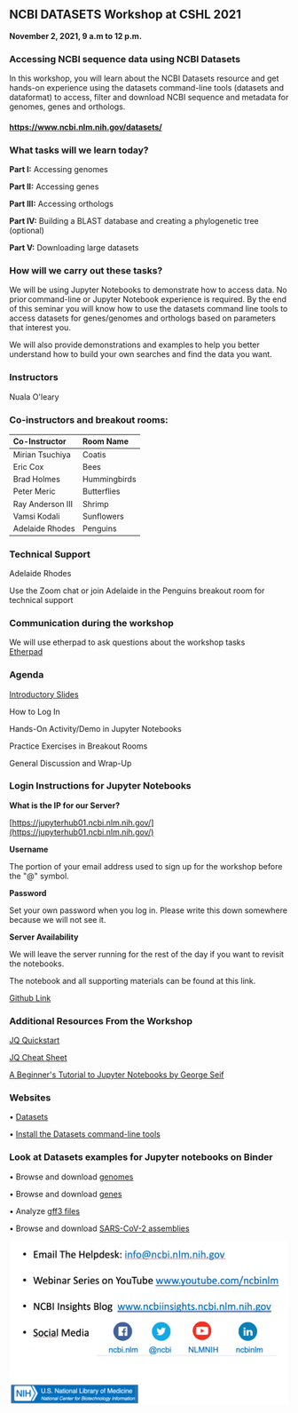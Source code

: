 ## NCBI DATASETS Workshop at CSHL 2021

**November 2, 2021, 9 a.m to 12 p.m.**

### Accessing NCBI sequence data using NCBI Datasets

In this workshop, you will learn about the NCBI Datasets resource and get hands-on experience using the datasets command-line tools (datasets and dataformat) to access, filter and download NCBI sequence and metadata for genomes, genes and orthologs.  
#### https://www.ncbi.nlm.nih.gov/datasets/

### What tasks will we learn today?

**Part I:** Accessing genomes

**Part II:** Accessing genes 

**Part III:** Accessing orthologs

**Part IV:** Building a BLAST database and creating a phylogenetic tree (optional)

**Part V:** Downloading large datasets

### How will we carry out these tasks? 

We will be using Jupyter Notebooks to demonstrate how to access data. No prior command-line or Jupyter Notebook experience is required. By the end of this seminar you will know how to use the datasets command line tools to access datasets for genes/genomes and orthologs based on parameters that interest you. 

We will also provide demonstrations and examples to help you better understand how to build your own searches and find the data you want. 


### Instructors

Nuala O'leary

### Co-instructors and breakout rooms:

| **Co-Instructor**| **Room Name** | 
| :-------------   | :------------ |    
| Mirian Tsuchiya  | Coatis        |
| Eric Cox         | Bees          |
| Brad Holmes      | Hummingbirds  |
| Peter	Meric      | Butterflies   |
| Ray Anderson III | Shrimp        |
| Vamsi	Kodali     | Sunflowers    |
| Adelaide Rhodes  | Penguins      |

### Technical Support

Adelaide Rhodes

Use the Zoom chat or join Adelaide in the Penguins breakout room for technical support

### Communication during the workshop

We will use etherpad to ask questions about the workshop tasks  
[Etherpad ](https://etherpad.wikimedia.org/p/CSHL_Datasets_Workshop_2021)

### Agenda

[Introductory Slides ](https://github.com/ncbi/datasets/blob/workshop-cshl-2021/training/cshl-2021/CSHL_workshop_intro.pdf)


How to Log In

Hands-On Activity/Demo in Jupyter Notebooks

Practice Exercises in Breakout Rooms

General Discussion and Wrap-Up


### Login Instructions for Jupyter Notebooks

**What is the IP for our Server?**

[https://jupyterhub01.ncbi.nlm.nih.gov/](https://jupyterhub01.ncbi.nlm.nih.gov/)

**Username**

The portion of your email address used to sign up for the workshop before the "@" symbol.

**Password**

Set your own password when you log in. Please write this down somewhere because we will not see it.

**Server Availability**

We will leave the server running for the rest of the day if you want to revisit the notebooks.

The notebook and all supporting materials can be found at this link.

[Github Link](https://github.com/ncbi/datasets/tree/workshop-cshl-2021/training/cshl-2021/)



### Additional Resources From the Workshop

[JQ Quickstart](https://www.ncbi.nlm.nih.gov/datasets/docs/v1/reference-docs/jq-cheatsheet/)

[JQ Cheat Sheet](https://github.com/ncbi/datasets/blob/workshop-cshl-2021/training/cshl-2021/jq_cheatsheet.md)

[A Beginner's  Tutorial to Jupyter Notebooks by George Seif](https://towardsdatascience.com/a-beginners-tutorial-to-jupyter-notebooks-1b2f8705888a)

### Websites

•	[Datasets](https://www.ncbi.nlm.nih.gov/datasets/)  

• [Install the Datasets command-line tools](https://www.ncbi.nlm.nih.gov/datasets/docs/v1/quickstarts/command-line-tools/)

### Look at Datasets examples for Jupyter notebooks on Binder

•	Browse and download [genomes](https://mybinder.org/v2/gh/ncbi/datasets/master?filepath=examples/jupyter/ncbi-datasets-pylib/ncbi-datasets-assembly.ipynb)

•	Browse and download [genes](https://mybinder.org/v2/gh/ncbi/datasets/master?filepath=examples/jupyter/ncbi-datasets-pylib/ncbi-datasets-gene.ipynb)

•	Analyze [gff3 files](https://mybinder.org/v2/gh/ncbi/datasets/master?filepath=examples/jupyter/ncbi-datasets-pylib/ncbi-datasets-gff3.ipynb)

•	Browse and download [SARS-CoV-2 assemblies](https://mybinder.org/v2/gh/ncbi/datasets/master?filepath=examples/jupyter/ncbi-datasets-pylib/ncbi-datasets-virus.ipynb)






![How To Get Help](./how_to_get_help.png)

